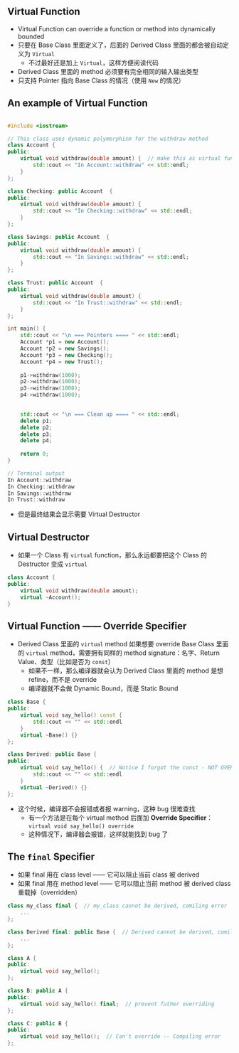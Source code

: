 

## Virtual Function

+ Virtual Function can override a function or method into dynamically bounded
+ 只要在 Base Class 里面定义了，后面的 Derived Class 里面的都会被自动定义为 `Virtual`
	+ 不过最好还是加上 `Virtual`，这样方便阅读代码
+ Derived Class 里面的 method 必须要有完全相同的输入输出类型
+ 只支持 Pointer 指向 Base Class 的情况（使用 `New` 的情况）

## An example of Virtual Function

```c++

#include <iostream>

// This class uses dynamic polymorphism for the withdraw method
class Account {
public:
    virtual void withdraw(double amount) {  // make this as virtual function
        std::cout << "In Account::withdraw" << std::endl;
    }
};

class Checking: public Account  {
public:
    virtual void withdraw(double amount) {
        std::cout << "In Checking::withdraw" << std::endl;
    }
};

class Savings: public Account  {
public:
    virtual void withdraw(double amount) {
        std::cout << "In Savings::withdraw" << std::endl;
    }
};

class Trust: public Account  {
public:
    virtual void withdraw(double amount) {
        std::cout << "In Trust::withdraw" << std::endl;
    }
};

int main() {
    std::cout << "\n === Pointers ==== " << std::endl;
    Account *p1 = new Account();
    Account *p2 = new Savings();
    Account *p3 = new Checking();
    Account *p4 = new Trust();
    
    p1->withdraw(1000);
    p2->withdraw(1000);
    p3->withdraw(1000);
    p4->withdraw(1000);
    

    std::cout << "\n === Clean up ==== " << std::endl;
    delete p1;
    delete p2;
    delete p3;
    delete p4;
        
    return 0;
}

// Terminal output
In Account::withdraw
In Checking::withdraw
In Savings::withdraw
In Trust::withdraw
```

+ 但是最终结果会显示需要 Virtual Destructor

## Virtual Destructor

+ 如果一个 Class 有 `virtual` function，那么永远都要把这个 Class 的 Destructor 变成 `virtual`

```c++
class Account {
public:
	virtual void withdraw(double amount);
	virtual ~Account();
}
```

## Virtual Function —— Override Specifier

+ Derived Class 里面的 `virtual` method 如果想要 override Base Class 里面的 `virtual` method，需要拥有同样的 method signature：名字、Return Value、类型（比如是否为 `const`）
  + 如果不一样，那么编译器就会认为 Derived Class 里面的 method 是想 refine，而不是 override
  + 编译器就不会做 Dynamic Bound，而是 Static Bound

```c++
class Base {
public:
	virtual void say_hello() const {
		std::cout << "" << std::endl
	}
	virtual ~Base() {}
};

class Derived: public Base {
public:
	virtual void say_hello() {  // Notice I forgot the const - NOT OVERRIDING
		std::cout << "" << std::endl
	}
	virtual ~Derived() {}
};
```

+ 这个时候，编译器不会报错或者报 warning，这种 bug 很难查找
  + 有一个方法是在每个 virtual method 后面加 **Override Specifier**：`virtual void say_hello() override`
  + 这种情况下，编译器会报错，这样就能找到 bug 了

## The `final` Specifier

+ 如果 final 用在 class level —— 它可以阻止当前 class 被 derived
+ 如果 final 用在 method level —— 它可以阻止当前 method 被 derived class 重载掉（overridden）

```c++
class my_class final {  // my_class cannot be derived, comiling error
	...
};

class Derived final: public Base {  // Derived cannot be derived, comiling error
	...
};
```

```c++
class A {
public:
	virtual void say_hello();
};

class B: public A {
public:
	virtual void say_hello() final;  // prevent futher overriding
};

class C: public B {
public:
	virtual void say_hello();  // Can't override -- Compiling error
};
```

